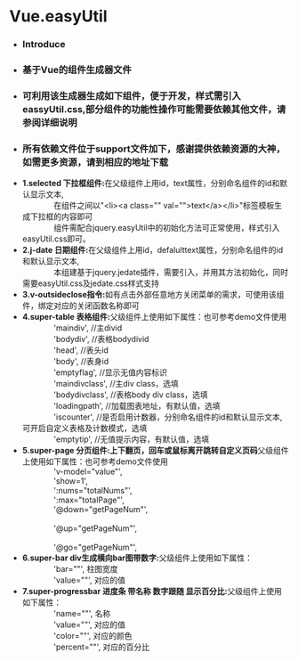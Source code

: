 # <h1>Vue.easyUtil</h1>
* <h3>Introduce</h3>
 * <h3>基于Vue的组件生成器文件</h3>
 * <h3>可利用该生成器生成如下组件，便于开发，样式需引入eassyUtil.css,部分组件的功能性操作可能需要依赖其他文件，请参阅详细说明</h3>
 * <h3>所有依赖文件位于support文件加下，感谢提供依赖资源的大神，如需更多资源，请到相应的地址下载</h3>
 * <strong>1.selected  下拉框组件:</strong>在父级组件上用id，text属性，分别命名组件的id和默认显示文本,</br>
 						&emsp;&emsp;&emsp;&emsp;在组件之间以"\<li>\<a class="" val="">text\</a>\</li>"标签模板生成下拉框的内容即可</br>
 						&emsp;&emsp;&emsp;&emsp;组件需配合jquery.easyUtil中的初始化方法可正常使用，样式引入easyUtil.css即可。</br>
 * <strong>2.j-date  日期组件:</strong>在父级组件上用id，defalulttext属性，分别命名组件的id和默认显示文本,</br>
 						&emsp;&emsp;&emsp;&emsp;本组建基于jquery.jedate插件，需要引入，并用其方法初始化，同时需要easyUtil.css及jedate.css样式支持</br>
* <strong>3.v-outsideclose指令:</strong>如有点击外部任意地方关闭菜单的需求，可使用该组件，绑定对应的关闭函数名称即可</br>
* <strong>4.super-table  表格组件:</strong>父级组件上使用如下属性：也可参考demo文件使用</br>
										&emsp;&emsp;&emsp;&emsp;'maindiv',  //主divid</br>
										&emsp;&emsp;&emsp;&emsp;'bodydiv',  //表格bodydivid</br>
										&emsp;&emsp;&emsp;&emsp;'head',   //表头id</br>
										&emsp;&emsp;&emsp;&emsp;'body',   //表身id</br>
										&emsp;&emsp;&emsp;&emsp;'emptyflag',   //显示无值内容标识</br>
										&emsp;&emsp;&emsp;&emsp;'maindivclass',  //主div class，选填</br>
										&emsp;&emsp;&emsp;&emsp;'bodydivclass',  //表格body div class，选填</br>
										&emsp;&emsp;&emsp;&emsp;'loadingpath',   //加载图表地址，有默认值，选填</br>
										&emsp;&emsp;&emsp;&emsp;'iscounter',    //是否启用计数器，分别命名组件的id和默认显示文本,可开启自定义表格及计数模式，选填</br>
										&emsp;&emsp;&emsp;&emsp;'emptytip',   //无值提示内容，有默认值，选填</br>
* <strong>5.super-page  分页组件:上下翻页，回车或鼠标离开跳转自定义页码</strong>父级组件上使用如下属性：也可参考demo文件使用</br>
										&emsp;&emsp;&emsp;&emsp;'v-model="value"',  </br>
										&emsp;&emsp;&emsp;&emsp;'show=1',  </br>
										&emsp;&emsp;&emsp;&emsp;':nums="totalNums"', </br> 
										&emsp;&emsp;&emsp;&emsp;':max="totalPage"', </br> 
										&emsp;&emsp;&emsp;&emsp;'@down="getPageNum"', </br>  
										&emsp;&emsp;&emsp;&emsp;'@up="getPageNum"', </br>  
										&emsp;&emsp;&emsp;&emsp;'@go="getPageNum"', </br>
* <strong>6.super-bar  div生成横向bar图带数字:</strong>父级组件上使用如下属性：</br>
							&emsp;&emsp;&emsp;&emsp;'bar=""', 柱图宽度  </br>
							&emsp;&emsp;&emsp;&emsp;'value=""', 对应的值 </br>  
* <strong>7.super-progressbar  进度条 带名称 数字跟随 显示百分比:</strong>父级组件上使用如下属性：</br>
							&emsp;&emsp;&emsp;&emsp;'name=""', 名称  </br>
							&emsp;&emsp;&emsp;&emsp;'value=""', 对应的值</br>
							&emsp;&emsp;&emsp;&emsp;'color=""', 对应的颜色 </br>	
							&emsp;&emsp;&emsp;&emsp;'percent=""', 对应的百分比 </br>							

		

